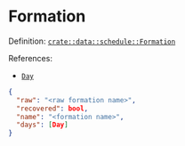 # Formation

Definition: [`crate::data::schedule::Formation`](/src/data/schedule/mod.rs?blame=1#L166)

References:
- [`Day`](/doc/en/object/day.md)

```json
{
  "raw": "<raw formation name>",
  "recovered": bool,
  "name": "<formation name>",
  "days": [Day]
}
```